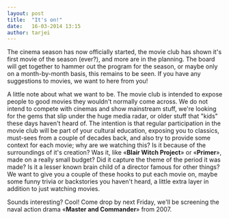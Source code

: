 ```yaml
---
layout: post
title:  "It's on!"
date:   16-03-2014 13:15
author: tarjei
---
```


The cinema season has now officially started, the movie club has shown it's first movie of the
season (ever?), and more are in the planning. The board will get together to hammer out the program
for the season, or maybe only on a month-by-month basis, this remains to be seen. If you have any
suggestions to movies, we want to here from you!

A little note about what we want to be. The movie club is intended to expose people to good movies
they wouldn't normally come across. We do not intend to compete with cinemas and show mainstream
stuff, we're looking for the gems that slip under the huge media radar, or older stuff that "kids"
these days haven't heard of. The intention is that regular participation in the movie club will
be part of your cultural education, exposing you to classics, must-sees from a couple of decades
back, and also try to provide some context for each movie; why are we watching this? Is it because
of the surroundings of it's creation? Was it, like &laquo;**Blair Witch Project**&raquo; or
&laquo;**Primer**&raquo;, made on a really small budget? Did it capture the theme of the period it
was made? Is it a lesser known brain child of a director famous for other things? We want to give
you a couple of these hooks to put each movie on, maybe some funny trivia or backstories you
haven't heard, a little extra layer in addition to just watching movies.

Sounds interesting? Cool! Come drop by next Friday, we'll be screening the naval action drama
&laquo;**Master and Commander**&raquo; from 2007.
